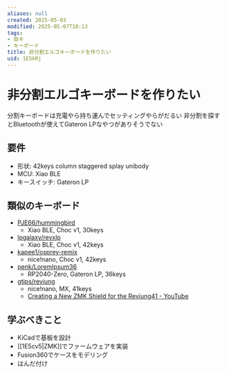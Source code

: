 ```yaml
---
aliases: null
created: 2025-05-03
modified: 2025-05-07T18:13
tags:
- 自キ
- キーボード
title: 非分割エルゴキーボードを作りたい
uid: 1E5kRj
---
```


# 非分割エルゴキーボードを作りたい

分割キーボードは充電やら持ち運んでセッティングやらがだるい
非分割を探すとBluetoothが使えてGateron LPなやつがありそうでない

## 要件

- 形状: 42keys column staggered splay unibody
- MCU: Xiao BLE
- キースイッチ: Gateron LP

## 類似のキーボード

- [PJE66/hummingbird](https://github.com/PJE66/hummingbird)
    - Xiao BLE, Choc v1, 30keys
- [lpgalaxy/revxlp](https://gitlab.com/lpgalaxy/revxlp)
    - Xiao BLE, Choc v1, 42keys
- [kapee1/osprey-remix](https://github.com/kapee1/osprey-remix)
    - nice!nano, Choc v1, 42keys
- [penk/LoremIpsum36](https://github.com/penk/LoremIpsum36)
    - RP2040-Zero, Gateron LP, 36keys
- [gtips/reviung](https://github.com/gtips/reviung)
    - nice!nano, MX, 41keys
    - [Creating a New ZMK Shield for the Reviung41 - YouTube](https://www.youtube.com/watch?v=KDYQkJblhgY)

## 学ぶべきこと

- KiCadで基板を設計
- [[1E5cv5|ZMK]]でファームウェアを実装
- Fusion360でケースをモデリング
- はんだ付け